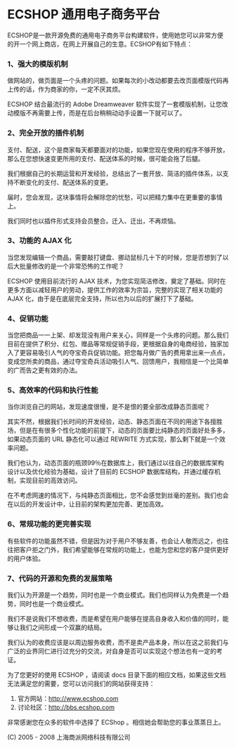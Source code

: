 # ECSHOP 通用电子商务平台

ECSHOP是一款开源免费的通用电子商务平台构建软件，使用她您可以非常方便的开一个网上商店，在网上开展自己的生意。ECSHOP有如下特点：

### 1、强大的模版机制 ###

做网站的，做页面是一个头疼的问题。如果每次的小改动都要去改页面模版代码再上传的话，作为商家的你，一定不厌其烦。

ECSHOP 结合最流行的 Adobe Dreamweaver 软件实现了一套模版机制，让您改动模版不再需要上传，而是在后台稍稍动动手设置一下就可以了。

### 2、完全开放的插件机制 ###

支付、配送，这个是商家每天都要面对的功能，如果您现在使用的程序不够开放，那么在您想快速变更所用的支付、配送体系的时候，很可能会拖了后腿。

我们根据自己的长期运营和开发经验，总结出了一套开放、简洁的插件体系，以支持不断变化的支付、配送体系的变更。

届时，您会发现，这块事情将会解除您的忧愁，可以把精力集中在更重要的事情上。

我们同时也以插件形式支持会员整合。迁入、迁出，不再烦恼。

### 3、功能的 AJAX 化 ###

当您发现编辑一个商品，需要敲打键盘、挪动鼠标几十下的时候，您是否想到了以后大批量修改的是一个非常恐怖的工作呢？

ECSHOP 使用目前流行的 AJAX 技术，为您实现简洁修改，奠定了基础。同时在更多方面以减轻用户的劳动，提供工作的效率为宗旨，完整的实现了相关功能的 AJAX 化，由于是在底层完全支持，所以也为以后的扩展打下了基础。

### 4、促销功能 ###

当您把商品一一上架、却发现没有用户来关心，同样是一个头疼的问题。那么我们目前在提供了积分、红包、赠品等常规促销手段，更根据自身的电商经验，独家加入了更容易吸引人气的夺宝奇兵促销功能。把您每月做广告的费用拿出来一点点，变成您所卖的商品，通过夺宝奇兵活动吸引人气、回馈用户，我相信是一个比简单的广而告之更有效的办法。

### 5、高效率的代码和执行性能 ####

当你浏览自己的网站，发现速度很慢，是不是恨的要全部改成静态页面呢？

其实不然，根据我们长时间的开发经验，动态、静态页面在不同的用途下各擅胜场，但是在有很多个性化功能的前提下，动态的页面要比纯静态的页面好处多多，如果动态页面的 URL 静态化可以通过 REWRITE 方式实现，那么剩下就是一个效率问题。

我们也认为，动态页面的瓶颈99％在数据库上，我们通过以往自己的数据库架构设计以及优化经验为基础，设计了目前的 ECSHOP 数据库结构，并通过缓存机制，实现目前的高效访问。

在不考虑网速的情况下，与纯静态页面相比，您不会感觉到丝毫的差别。我们也会在以后的开发设计中，让目前的架构更加完善、更加高效。

### 6、常规功能的更完善实现 ###

有些软件的功能虽然不错，但是因为对于用户不够友善，也会让人敬而远之，也往往把客户拒之门外，我们希望能够在常规的功能上，也能为您和您的客户提供更好的用户体验。

### 7、代码的开源和免费的发展策略 ###

我们认为开源是一个趋势，同时也是一个商业模式。我们也同样认为免费是一个趋势，同时也是一个商业模式。

我们不是说我们不想收费，而是希望在用户能够在提高自身收入和价值的同时，能够让我们之间形成一个双赢的结局。

我们认为的收费应该是以周边服务收费，而不是卖产品本身，所以在这之前我们与广泛的业界同仁进行过充分的交流，对自身是否可以实现这个想法也有一定的考证。

为了您更好的使用 ECSHOP ，请阅读 docs 目录下面的相应文档，如果这些文档无法满足您的需要，您可以访问我们的网站获得支持：

 1. 官方网站：http://www.ecshop.com
 2. 讨论社区：http://bbs.ecshop.com

非常感谢您在众多的软件中选择了 ECShop 。相信她会帮助您的事业蒸蒸日上。

(C) 2005 - 2008 上海商派网络科技有限公司

